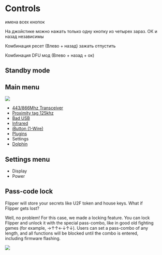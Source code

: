# Controls 

имена всех кнопок

На джойстике можно нажать только одну кнопку из четырех зараз. ОК и назад независимы

Комбинация ресет (Влево + назад) зажать отпустить 

Комбинация DFU мод (Влево + назад + ок)

## Standby mode 



## Main menu

![](./../wiki_static/ui/UI-mai-menu-screen.png)

* [443/866Mhz Transceiver](Sub-1-GHz-radio)
* [Proximity tag 125khz](125-kHz-RFID)
* [Bad USB](USB)
* [Infrared](Infrared)
* [iButton (1-Wire)](iButton-contact-keys)
* [Plugins](Plugins)
* Settings
* [Dolphin](Tamagotchi)

## Settings menu

* Display
* Power

## Pass-code lock

Flipper will store your secrets like U2F token and house keys. What if Flipper gets lost?

Well, no problem! For this case, we made a locking feature. You can lock Flipper and unlock it with the special pass-combo, like in good old fighting games (for example, →↑↑←↓↑↓). Users can set a pass-combo of any length, and all functions will be blocked until the combo is entered, including firmware flashing.

![](https://ksr-ugc.imgix.net/assets/030/153/925/13404091a9c1bb3390a67afe279a0051_original.gif?ixlib=rb-2.1.0&w=700&fit=max&v=1597158235&auto=format&gif-q=50&q=92&s=06a640ecaa809487b004c1bead0fd9cc)